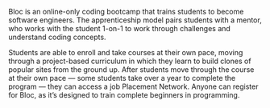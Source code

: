 Bloc is an online-only coding bootcamp that trains students to become software engineers. The apprenticeship model pairs students with a mentor, who works with the student 1-on-1 to work through challenges and understand coding concepts.

Students are able to enroll and take courses at their own pace, moving through a project-based curriculum in which they learn to build clones of popular sites from the ground up. After students move through the course at their own pace — some students take over a year to complete the program — they can access a job Placement Network. Anyone can register for Bloc, as it’s designed to train complete beginners in programming.

